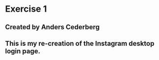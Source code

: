 # Exercise 1
## Created by Anders Cederberg
## This is my re-creation of the Instagram desktop login page.